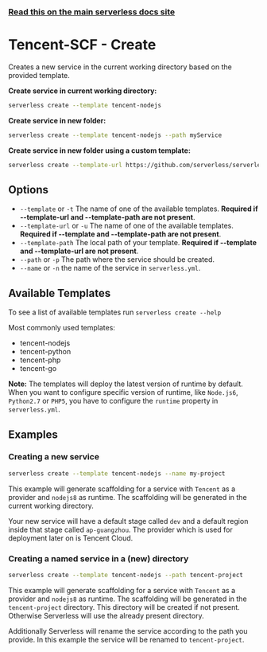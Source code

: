 <!--
title: Serverless Framework Commands - Tencent-SCF - Create
menuText: create
menuOrder: 1
description: Creates a new Service in your current working directory
layout: Doc
-->

<!-- DOCS-SITE-LINK:START automatically generated  -->

### [Read this on the main serverless docs site](https://www.serverless.com/framework/docs/providers/tencent/cli-reference/create/)

<!-- DOCS-SITE-LINK:END -->

# Tencent-SCF - Create

Creates a new service in the current working directory based on the provided template.

**Create service in current working directory:**

```bash
serverless create --template tencent-nodejs
```

**Create service in new folder:**

```bash
serverless create --template tencent-nodejs --path myService
```

**Create service in new folder using a custom template:**

```bash
serverless create --template-url https://github.com/serverless/serverless/tree/master/lib/plugins/create/templates/tencent-nodejs --path myService
```

## Options

- `--template` or `-t` The name of one of the available templates. **Required if --template-url and --template-path are not present**.
- `--template-url` or `-u` The name of one of the available templates. **Required if --template and --template-path are not present**.
- `--template-path` The local path of your template. **Required if --template and --template-url are not present**.
- `--path` or `-p` The path where the service should be created.
- `--name` or `-n` the name of the service in `serverless.yml`.

## Available Templates

To see a list of available templates run `serverless create --help`

Most commonly used templates:

- tencent-nodejs
- tencent-python
- tencent-php
- tencent-go

**Note:** The templates will deploy the latest version of runtime by default. When you want to configure specific version of runtime, like `Node.js6`, `Python2.7` or `PHP5`, you have to configure the `runtime` property in `serverless.yml`.

## Examples

### Creating a new service

```bash
serverless create --template tencent-nodejs --name my-project
```

This example will generate scaffolding for a service with `Tencent` as a provider and `nodejs8` as runtime. The scaffolding
will be generated in the current working directory.

Your new service will have a default stage called `dev` and a default region inside that stage called `ap-guangzhou`.
The provider which is used for deployment later on is Tencent Cloud.

### Creating a named service in a (new) directory

```bash
serverless create --template tencent-nodejs --path tencent-project
```

This example will generate scaffolding for a service with `Tencent` as a provider and `nodejs8` as runtime. The scaffolding
will be generated in the `tencent-project` directory. This directory will be created if not present. Otherwise Serverless
will use the already present directory.

Additionally Serverless will rename the service according to the path you provide. In this example the service will be
renamed to `tencent-project`.
